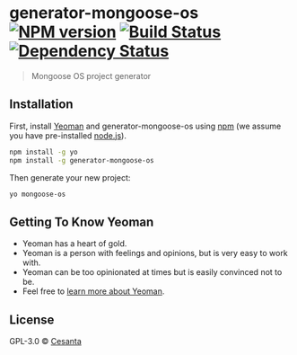 # generator-mongoose-os [![NPM version][npm-image]][npm-url] [![Build Status][travis-image]][travis-url] [![Dependency Status][daviddm-image]][daviddm-url]
> Mongoose OS project generator

## Installation

First, install [Yeoman](http://yeoman.io) and generator-mongoose-os using [npm](https://www.npmjs.com/) (we assume you have pre-installed [node.js](https://nodejs.org/)).

```bash
npm install -g yo
npm install -g generator-mongoose-os
```

Then generate your new project:

```bash
yo mongoose-os
```

## Getting To Know Yeoman

 * Yeoman has a heart of gold.
 * Yeoman is a person with feelings and opinions, but is very easy to work with.
 * Yeoman can be too opinionated at times but is easily convinced not to be.
 * Feel free to [learn more about Yeoman](http://yeoman.io/).

## License

GPL-3.0 © [Cesanta](https://cesanta.com)


[npm-image]: https://badge.fury.io/js/generator-mongoose-os.svg
[npm-url]: https://npmjs.org/package/generator-mongoose-os
[travis-image]: https://travis-ci.org/cesanta/generator-mongoose-os.svg?branch=master
[travis-url]: https://travis-ci.org/cesanta/generator-mongoose-os
[daviddm-image]: https://david-dm.org/cesanta/generator-mongoose-os.svg?theme=shields.io
[daviddm-url]: https://david-dm.org/cesanta/generator-mongoose-os
